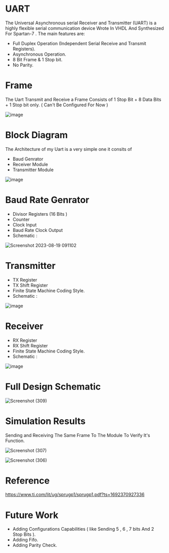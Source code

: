 # UART
The Universal Asynchronous serial Receiver and Transmitter (UART) is a highly flexible serial communication device Wrote In VHDL And Synthesized For Spartan-7 . 
The main features are:
- Full Duplex Operation (Independent Serial Receive and Transmit Registers).
- Asynchronous Operation. 
- 8 Bit Frame & 1 Stop bit. 
- No Parity.

# Frame 
The Uart Transmit and Receive a Frame Consists of 1 Stop Bit + 8 Data Bits + 1 Stop bit only. ( Can't Be Configured For Now )

![image](https://github.com/MohabAmged/UART/assets/68222258/d1603262-bc81-4010-9b32-de71985d6f43)

# Block Diagram 
The Architecture of my Uart is a very simple one it consits of 
- Baud Genrator
- Receiver Module
- Transmitter Module
 
![image](https://github.com/MohabAmged/UART/assets/68222258/3214dc8d-8b1a-47b7-afb5-68588b295755)

# Baud Rate Genrator 
- Divisor Registers (16 Bits )
- Counter
- Clock Input
- Baud Rate Clock Output
- Schematic  :
 
![Screenshot 2023-08-19 091102](https://github.com/MohabAmged/UART/assets/68222258/275ba8c0-a9a4-4ea7-8c26-33f257b0af46)

# Transmitter
- TX Register
- TX Shift Register
- Finite State Machine Coding Style.
- Schematic  :

 ![image](https://github.com/MohabAmged/UART/assets/68222258/d9d33cb3-49db-4ad6-b7c7-9d6d1f36f2d6)

# Receiver
- RX Register
- RX Shift Register
- Finite State Machine Coding Style.
- Schematic  :

![image](https://github.com/MohabAmged/UART/assets/68222258/460c48b4-5bcc-41fe-bf97-8c2ac558f4dc)

# Full Design Schematic

![Screenshot (309)](https://github.com/MohabAmged/UART/assets/68222258/4a8a9afe-5f76-4230-b709-27cc4e2f7283)

# Simulation Results
Sending and Receiving The Same Frame To The Module To Verify It's Function.

![Screenshot (307)](https://github.com/MohabAmged/UART/assets/68222258/87af7cd0-7ac8-4a24-8f6a-cf6e6eda8a1e)

![Screenshot (306)](https://github.com/MohabAmged/UART/assets/68222258/21ef8f59-26c0-46e3-89ab-21bf04abc4ea)

# Reference
https://www.ti.com/lit/ug/sprugp1/sprugp1.pdf?ts=1692370927336 

# Future Work 
- Adding Configurations Capabilities ( like Sending 5 , 6 , 7 bits And 2 Stop Bits ).
- Adding Fifo.
- Adding Parity Check.


